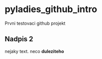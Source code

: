 # pyladies_github_intro
Prvni testovaci github projekt

## Nadpis 2
nejaky text. neco **duleziteho**
